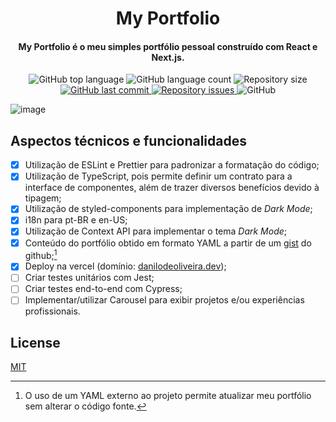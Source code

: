 <h1 align="center">My Portfolio</h1>

<h4 align="center">
  My Portfolio é o meu simples portfólio pessoal construído com React e Next.js.
</h4>

<p align="center">
  <img alt="GitHub top language" src="https://img.shields.io/github/languages/top/DaniloSI/myportfolio">

  <img alt="GitHub language count" src="https://img.shields.io/github/languages/count/DaniloSI/myportfolio">

  <img alt="Repository size" src="https://img.shields.io/github/repo-size/DaniloSI/myportfolio">

  <a href="https://github.com/DaniloSI/myportfolio/commits/main">
    <img alt="GitHub last commit" src="https://img.shields.io/github/last-commit/DaniloSI/myportfolio">
  </a>

  <a href="https://github.com/DaniloSI/myportfolio/issues">
    <img alt="Repository issues" src="https://img.shields.io/github/issues/DaniloSI/myportfolio">
  </a>

  <img alt="GitHub" src="https://img.shields.io/github/license/DaniloSI/myportfolio">
</p>

![image](https://user-images.githubusercontent.com/9607568/172606435-76b7a4f6-a11a-4255-8cd2-4bb1dea38944.png)

## Aspectos técnicos e funcionalidades

- [x] Utilização de ESLint e Prettier para padronizar a formatação do código;
- [x] Utilização de TypeScript, pois permite definir um contrato para a interface de componentes, além de trazer diversos benefícios devido à tipagem;
- [x] Utilização de styled-components para implementação de _Dark Mode_;
- [x] i18n para pt-BR e en-US;
- [x] Utilização de Context API para implementar o tema _Dark Mode_;
- [x] Conteúdo do portfólio obtido em formato YAML a partir de um [gist](https://gist.github.com/DaniloSI/b5c23385c7af2b048581c18d1ddbac47) do github;[^1]
- [x] Deploy na vercel (domínio: [danilodeoliveira.dev](https://danilodeoliveira.dev/));
- [ ] Criar testes unitários com Jest;
- [ ] Criar testes end-to-end com Cypress;
- [ ] Implementar/utilizar Carousel para exibir projetos e/ou experiências profissionais.

[^1]: O uso de um YAML externo ao projeto permite atualizar meu portfólio sem alterar o código fonte.

## License
[MIT](https://choosealicense.com/licenses/mit/)
